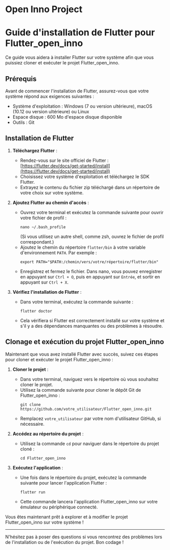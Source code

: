 # Open Inno Project 

# Guide d'installation de Flutter pour Flutter_open_inno

Ce guide vous aidera à installer Flutter sur votre système afin que vous puissiez cloner et exécuter le projet Flutter_open_inno.

## Prérequis

Avant de commencer l'installation de Flutter, assurez-vous que votre système répond aux exigences suivantes :

- Système d'exploitation : Windows (7 ou version ultérieure), macOS (10.12 ou version ultérieure) ou Linux
- Espace disque : 600 Mo d'espace disque disponible
- Outils : Git

## Installation de Flutter

1. **Téléchargez Flutter** : 
   - Rendez-vous sur le site officiel de Flutter : [https://flutter.dev/docs/get-started/install](https://flutter.dev/docs/get-started/install)
   - Choisissez votre système d'exploitation et téléchargez le SDK Flutter.
   - Extrayez le contenu du fichier zip téléchargé dans un répertoire de votre choix sur votre système.

2. **Ajoutez Flutter au chemin d'accès** :
   - Ouvrez votre terminal et exécutez la commande suivante pour ouvrir votre fichier de profil :
     ```
     nano ~/.bash_profile
     ```
     (Si vous utilisez un autre shell, comme zsh, ouvrez le fichier de profil correspondant.)
   - Ajoutez le chemin du répertoire `flutter/bin` à votre variable d'environnement `PATH`. Par exemple :
     ```
     export PATH="$PATH:/chemin/vers/votre/répertoire/flutter/bin"
     ```
   - Enregistrez et fermez le fichier. Dans nano, vous pouvez enregistrer en appuyant sur `Ctrl + O`, puis en appuyant sur `Entrée`, et sortir en appuyant sur `Ctrl + X`.

3. **Vérifiez l'installation de Flutter** :
   - Dans votre terminal, exécutez la commande suivante :
     ```
     flutter doctor
     ```
   - Cela vérifiera si Flutter est correctement installé sur votre système et s'il y a des dépendances manquantes ou des problèmes à résoudre.

## Clonage et exécution du projet Flutter_open_inno

Maintenant que vous avez installé Flutter avec succès, suivez ces étapes pour cloner et exécuter le projet Flutter_open_inno :

1. **Cloner le projet** :
   - Dans votre terminal, naviguez vers le répertoire où vous souhaitez cloner le projet.
   - Utilisez la commande suivante pour cloner le dépôt Git de Flutter_open_inno :
     ```
     git clone https://github.com/votre_utilisateur/Flutter_open_inno.git
     ```
   - Remplacez `votre_utilisateur` par votre nom d'utilisateur GitHub, si nécessaire.

2. **Accédez au répertoire du projet** :
   - Utilisez la commande `cd` pour naviguer dans le répertoire du projet cloné :
     ```
     cd Flutter_open_inno
     ```

3. **Exécutez l'application** :
   - Une fois dans le répertoire du projet, exécutez la commande suivante pour lancer l'application Flutter :
     ```
     flutter run
     ```
   - Cette commande lancera l'application Flutter_open_inno sur votre émulateur ou périphérique connecté.

Vous êtes maintenant prêt à explorer et à modifier le projet Flutter_open_inno sur votre système !

---

N'hésitez pas à poser des questions si vous rencontrez des problèmes lors de l'installation ou de l'exécution du projet. Bon codage !
